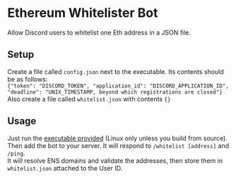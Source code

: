 # Ethereum Whitelister Bot
Allow Discord users to whitelist one Eth address in a JSON file.

## Setup
Create a file called `config.json` next to the executable. Its contents should be as follows:  
`{"token": "DISCORD_TOKEN", "application_id": "DISCORD_APPLICATION_ID", "deadline": "UNIX_TIMESTAMP, beyond which registrations are closed"}`  
Also create a file called `whitelist.json` with contents `{}`

## Usage
Just run the [executable provided](https://github.com/Sploot-NFT/eth-whitelister-bot/releases/download/latest/eth_whitelister) (Linux only unless you build from source). Then add the bot to your server. It will respond to `/whitelist [address]` and `/ping`.  
It will resolve ENS domains and validate the addresses, then store them in `whitelist.json` attached to the User ID.
